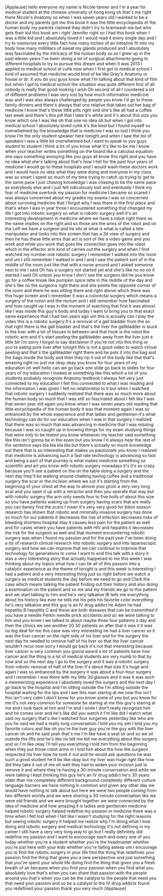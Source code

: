 
[Applause]
hello everyone my name is Nicole tanner
and I&#39;m a year for medical student at
the chinese university of hong kong oh
that&#39;s me right there
Nicole&#39;s Anatomy so when I was seven
years old I wanted to be a doctor and my
parents got me this book it was the
little encyclopedia of the human body
my parents claimed they didn&#39;t try to
brainwash me but who gets their kid this
book am i right Jennifer right so I had
this book when I was a little kid and I
absolutely loved it I would read it
every single day and I try to memorize
every little fact how many inches of an
intestine fit into my body how many
milliliters of sweat my glands produced
and I absolutely was fascinated by the
intricacy of the human body so as I grew
up in the past eleven years I&#39;ve been
doing a lot of surgical attachments
going to different hospitals to try to
pursue this dream and when it was 2013 I
applied to medical school at cuhk now
when I first got to medical school I
kind of assumed that medicine would kind
of be like Grey&#39;s Anatomy or house or
dr. X you do you guys know what I&#39;m
talking about that kind of film but when
I got to medical school the situation
was quite different first of all nobody
is really that good-looking
I wish Oh second of all I countered a
lot of different problems I was very
lost by how much information medicine
was and I was also always challenged by
people you know I&#39;d go to these family
dinners and there&#39;s always that one
relative that takes out her bag of
medicine I know that&#39;s these little
pills right and she&#39;s like all had a
coffee last week and there&#39;s this pill
that I take it&#39;s white and it&#39;s about
this size you know which one I was like
oh that one no idea oh but when I got
into medical school I absolutely loved
cuhk it&#39;s
the best but I found myself so
overwhelmed by the knowledge that is
medicine I was so lost I think you know
I&#39;m the only student speaker here
tonight and when I saw the list of
speakers I was a little bit overwhelmed
but I want to speak to you guys student
to student I think a lot of you know
what it&#39;s like to be me I know when your
teacher writes something on the board
like a calculus equation she says
something annoying like you guys all
know this right and you have no idea
what she&#39;s talking about that&#39;s how I
felt for the past four years of medicine
I would go to these hospitals and I
would wash these doctors work and I
would have no idea what they were doing
and everyone in my class was so smart I
spent so much of my time trying to catch
up trying to get to the same pace I just
chasing knowledge I was chasing to be
the same pace as everybody else
and I just felt ridiculously lost and
eventually I think my fear of medicine
overtook my passion for medicine I
became so scared I was always concerned
about my grades my exams I was so
concerned about surviving medicine that
I forgot why I was there in the first
place
and that&#39;s when I was in year three I
encountered something that changed my
life I got into robotic surgery so what
is robotic surgery well it&#39;s an
interesting development in medicine
where we have a robot right there as the
name implies on the right and so those
are the arms of the robot and on the
Left we have a surgeon and he sits at
what is what is called a tele
manipulator and looks into this screen
that has a 3d view of surgery and then
he has these little arms that act is
sort of like a video game and you work
and while you work that goes the
connection goes into the robot which in
the effector arm kind of carries out the
surgery and when I first watched my
number one robotic surgery I
remember I walked into the room and um I
still remember I walked in and I and I
saw the patient sort of in the middle of
the room just like that with a nurse
around and I asked someone next to me I
said Oh has a surgery not started yet
and she&#39;s like no no no it started I
said Oh unless you know I don&#39;t see the
surgeon did he you know go for a coffee
break like pumpkin spice latte in the
middle of the day and she&#39;s like no the
surgeons right there and she points the
opposite corner of the room and there he
was sitting there and right above which
there was this huge screen and I
remember it was a colorectal surgery
which means a surgery of the colon and
the rectum and I still remember how
fascinated and how caught up I was in
the moment of watching that first it was
almost like I was inside this guy&#39;s body
and today I want to bring you to that
exact same experience that I had two
years ago um this is actually can I play
the video this is a robotic surgery it&#39;s
a removal of a gall bladder from the so
that right there is the gall bladder and
that&#39;s the liver the gallbladder is
stuck to the liver with a lot of tissues
in between and that hook is the robot
the robotic arm and it&#39;s start peeling
the gallbladder away from the liver just
a little bit I&#39;m sorry I forgot to say
disclaimer if you&#39;re not into this thing
or you&#39;re eating pork liver after
tonight this is not a good video to
watch virtual peeling and that&#39;s the
gallbladder right there and he puts it
into the bag and the bags inside the
body and then they rip it out of the
body like that that&#39;s amazing right no
just me
okay okay you know for four years of my
education
oh well hello can we go back one slide
go back to slides for four years of my
education I looked at something like
this which a lot of you students
probably recognize Anatomy textbook I
always felt very just connected to my
education I felt this connected to what
I was reading and the information I was
given I felt no relationship to it but
when I watched that robotic surgery
I suddenly realized that there was so
much more about the human body so much
that I was still so fascinated about I
felt like I was that seven year old
again you know when I was seven years
old reading that little encyclopedia of
the human body it was that moment again
I was so entranced by the whole
experience and that ladies and gentlemen
it&#39;s what technology can do for our
education when I was in that surgery I
realized that there was so much that was
advancing in medicine that I was missing
because I was so caught up in knowing
things for my exam studying things that
were only to be tested
you know whenever my teacher said
something like this isn&#39;t gonna be in
the exam but you know I&#39;d always hear
the rest of the sentence says bla bla
bla bla but there&#39;s actually so much
knowledge out there that is so
interesting
that makes us passionate you know I
realized that medicine is advancing such
a fast rate technology is advancing so
fast and being a part of that journey is
what makes medicine something so
scientific and art you know with robotic
surgery nowadays it&#39;s it&#39;s so crazy
because you&#39;ll see a patient on the on
the table doing a surgery and the next
day they&#39;ll be walking around chatting
having coffee and a traditional surgery
the scar or the incision where we cut
it&#39;s starting from the beginning of your
chest all the way to almost your groin a
very very long scar and you open it up
with a retractor and then you operate
that way
but with robotic surgery the arm only
needs four to five
holls of about this size so you have
patients waking up from surgery having
scars that are really you can barely
find the scars I mean it&#39;s very very
good for bikini season research has
shown that robotic and minimally
invasive surgery has done so much for
our patients it decreases the risk of
infection decreases risks of bleeding
shortens hospital stay it causes less
pain for the patient as well and for
cases where you have patients with HIV
and hepatitis it decreases the risk for
the surgeon as well and that moment
encountering robotic surgery was when I
found my passion and for the past year
I&#39;ve been doing a lot of research
clinical research into robotic surgery
and into laparoscopic surgery and how we
can improve that we can continue to
improve that technology for generations
to come
I want to end this talk with a story it
was a very interesting story that
actually happened to me this week I was
thinking about my topics what how I can
tie all of this passion into a catalytic
experience as the theme of tonight is
and this week is interesting I had a
patient and a very interesting thing
just so right before we watch a surgery
as medical students the day before we
need to go and Clark the case which
means talking the patient finding out
their history and also doing a
examination on the patient and so me and
my friends we go to this patient and we
start talking to him and he&#39;s very
talkative IB tells me everything about
his history like ever he tells me his
pets his favorite color everything he&#39;s
very talkative
and this guy is an IV drug addict he
Adam
he had hepatitis B hepatitis C and these
are both diseases that can be
transmitted if you have a needle Perkin
needle prick accidents and so we were
talking to him and you know I we talked
to about maybe three four patients a day
and then the clinics we see another 20
30 patients so
after that it was it it was no big deal
for me
this case was very interesting he had a
liver cancer so it was the liver cancer
on the right side of his liver and for
the surgery the next day he needed to
remove half of his liver so that the
liver cancer wouldn&#39;t recur now sorry I
would go back it&#39;s not that interesting
because liver cancer is very common you
gonna award a lot of patients have liver
cancer and the thing is a lot of medical
students are very numb to that by now
and so the next day I go to the surgery
and it was a robotic surgery from
robotic removal of half of the liver
it&#39;s about that size it&#39;s huge and again
I was so entranced by the surgery it was
about a four-hour surgery and I remember
I was there with my little 3d glasses
and it was it was such a mesmerizing
experience I absolutely loved the
surgery and the next day I go back to
the hospital and I&#39;m sitting outside the
I&#39;m sitting outside the hospital waiting
for the lips and I see this man staring
at me now this isn&#39;t this isn&#39;t very
calm I don&#39;t know for you know some of
you but you know for me it&#39;s not very
common for someone be staring at me this
guy&#39;s staring at me and I look back at
him and I&#39;m and I smile I don&#39;t really
recognize him and he comes over and he&#39;s
like did you watch it I&#39;m like did I
watch what said my surgery that&#39;s like I
watched four surgeries yesterday like
who are you he said we had a really long
conversation I told you my pet I told
you my favorite colors and like oh
you&#39;re the liver guy you&#39;re the guy with
the liver cancer oh and he said yeah
that&#39;s me I&#39;m like have a seat sir and
so we sit outside the lifts and he&#39;s
like no tell me tell me everything about
this surgery and so I&#39;m like okay I&#39;ll
tell you everything I told him from the
beginning when they put those robot arms
in I told him about the how the surgeon
respected his liver how he took it out
and he would ask questions he was such a
good student he&#39;d be like okay but my
liver was huge right like how did they
take it out of me
oh well they had to widen your incision
just to remove it and where they&#39;re
having a 30-minute conversation and
while we were talking I kept thinking
this guy he&#39;s an IV drug addict he&#39;s 30
years older than me completely different
background completely different culture
language barriers we have nothing in
common and given any other day we would
have nothing to talk about but here we
were two people coming from two
different worlds and we were sharing a
30-minute conversation like we were old
friends and we were brought together we
were connected by the idea of medicine
and how amazing it is ladies and
gentlemen medicine helped robotic
surgery helped redefine my passion in
medicine there was a time when I felt
lost when I felt like I wasn&#39;t studying
for the right reasons but seeing robotic
surgery it helped me realize why I&#39;m
doing what I love doing and robotic
surgery and medical technology it&#39;s not
defining in my career I still have a
very very long way to go but I really
definitely did redefine my passion and I
want to encourage each and every one of
you today whether you&#39;re a student
whether you&#39;re the headmaster whether
you&#39;re just here with your kids whether
you&#39;re falling asleep
um I encourage you to find the robotic
surgery in your life find the thing that
redefines your passion find the thing
that gives you a new perspective and
just something that you&#39;ve spent your
whole life doing find the thing that
gives you a fresh breath of air because
when you find your passion when you find
what you absolutely love that&#39;s when you
can share that passion with the people
around you that&#39;s when you can be the
catalyst to the people that need you
that need your passion and so be a
catalyst to the IV drug addicts
found you redefined your passion thank
you very much
[Applause]
